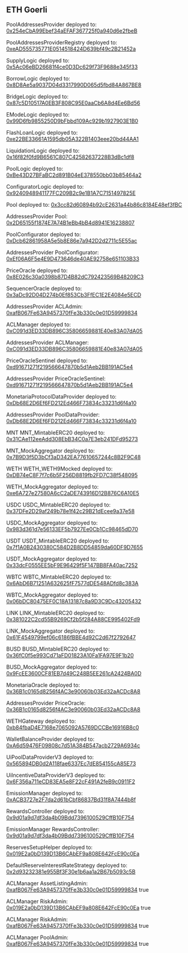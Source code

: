 ## ETH Goerli

PoolAddressesProvider deployed to: [0x254eCbA99Ebef34aEFAF367725f0a940d6e2fbeB](https://goerli.etherscan.io/address/0x254eCbA99Ebef34aEFAF367725f0a940d6e2fbeB)

PoolAddressesProviderRegistry deployed to: [0xeAD555735771E0514518424D639bf49c2B21452a](https://goerli.etherscan.io/address/0xeAD555735771E0514518424D639bf49c2B21452a)

SupplyLogic deployed to: [0x5Ac06eBD26681f4ce0D3Dc629f73F9688e345f33](https://goerli.etherscan.io/address/0x5Ac06eBD26681f4ce0D3Dc629f73F9688e345f33)

BorrowLogic deployed to: [0x8D8Ae5a9037D04d3317990D065d5fbd84A867BE8](https://goerli.etherscan.io/address/0x8D8Ae5a9037D04d3317990D065d5fbd84A867BE8)

BridgeLogic deployed to: [0x87c5D10517A0EB3F808C95E0aaCb6A8d4Ee6Bd56](https://goerli.etherscan.io/address/0x87c5D10517A0EB3F808C95E0aaCb6A8d4Ee6Bd56)

EModeLogic deployed to: [0x99D6fb9855250D9bFbbd109Ac929b1927903E1B0](https://goerli.etherscan.io/address/0x99D6fb9855250D9bFbbd109Ac929b1927903E1B0)

FlashLoanLogic deployed to: [0xe22BE33661A1595db05A322B1403eee20bd44AA1](https://goerli.etherscan.io/address/0xe22BE33661A1595db05A322B1403eee20bd44AA1)

LiquidationLogic deployed to: [0x16f82f0fd9B6561C807C42582637228B3dBc1df8](https://goerli.etherscan.io/address/0x16f82f0fd9B6561C807C42582637228B3dBc1df8)

PoolLogic deployed to: [0xBe43D27BFaBC2d891B04eE378550bb03b85464a2](https://goerli.etherscan.io/address/0xBe43D27BFaBC2d891B04eE378550bb03b85464a2)

ConfiguratorLogic deployed to: [0x9240948941177FC209B2c9e1B1A7C7151497825E](https://goerli.etherscan.io/address/0x9240948941177FC209B2c9e1B1A7C7151497825E)

Pool deployed to: [0x3cc82d60894b92cE2631a44b86c8184E48ef3fBC](https://goerli.etherscan.io/address/0x3cc82d60894b92cE2631a44b86c8184E48ef3fBC)

AddressesProvider Pool:  [0x2D65155f1874E7A74B1eBb4bB4d8941E16238807](https://goerli.etherscan.io/address/0x2D65155f1874E7A74B1eBb4bB4d8941E16238807)

PoolConfigurator deployed to: [0xDcb62861958A5e5b8E86e7a942D2d2711c5E55ac](https://goerli.etherscan.io/address/0xDcb62861958A5e5b8E86e7a942D2d2711c5E55ac)

AddressesProvider PoolConfigurator:  [0xEf06A6F5e4E9D473646de40AE92758e651103B33](https://goerli.etherscan.io/address/0xEf06A6F5e4E9D473646de40AE92758e651103B33)

PriceOracle deployed to: [0x8E026c30a0398b87D4B82dC792423569B48209C3](https://goerli.etherscan.io/address/0x8E026c30a0398b87D4B82dC792423569B48209C3)

SequencerOracle deployed to: [0x3aDc92D04D274b0Ef853Cb3FfEC1E2E4084e5ECD](https://goerli.etherscan.io/address/0x3aDc92D04D274b0Ef853Cb3FfEC1E2E4084e5ECD)

AddressesProvider ACLAdmin:  [0xafB067Fe63A9457370fFe3b330c0e01D59999834](https://goerli.etherscan.io/address/0xafB067Fe63A9457370fFe3b330c0e01D59999834)

ACLManager deployed to: [0xC091d3ED33DB896C35806659881E40e83A07dA05](https://goerli.etherscan.io/address/0xC091d3ED33DB896C35806659881E40e83A07dA05)

AddressesProvider ACLManager:  [0xC091d3ED33DB896C35806659881E40e83A07dA05](https://goerli.etherscan.io/address/0xC091d3ED33DB896C35806659881E40e83A07dA05)

PriceOracleSentinel deployed to: [0xd91671271f219566647870b5d1Aeb2BB191AC5e4](https://goerli.etherscan.io/address/0xd91671271f219566647870b5d1Aeb2BB191AC5e4)

AddressesProvider PriceOracleSentinel:  [0xd91671271f219566647870b5d1Aeb2BB191AC5e4](https://goerli.etherscan.io/address/0xd91671271f219566647870b5d1Aeb2BB191AC5e4)

MonetariaProtocolDataProvider deployed to: [0xDb68E2D6Ef6FD212Ed466F73834c33231d6f4a10](https://goerli.etherscan.io/address/0xDb68E2D6Ef6FD212Ed466F73834c33231d6f4a10)

AddressesProvider PoolDataProvider:  [0xDb68E2D6Ef6FD212Ed466F73834c33231d6f4a10](https://goerli.etherscan.io/address/0xDb68E2D6Ef6FD212Ed466F73834c33231d6f4a10)

MNT
MNT_MintableERC20 deployed to: [0x31CAe112eeAdd308EbB34C0a7E3eb241DFd95273](https://goerli.etherscan.io/address/0x31CAe112eeAdd308EbB34C0a7E3eb241DFd95273)

MNT_MockAggregator deployed to: [0x7B9D3f5D3bCf3aD342EA77610657244c8B2F9C48](https://goerli.etherscan.io/address/0x7B9D3f5D3bCf3aD342EA77610657244c8B2F9C48)

WETH
WETH_WETH9Mocked deployed to: [0xDB74eC8F7f7c6b5F256D8819fb2FD7C38f548095](https://goerli.etherscan.io/address/0xDB74eC8F7f7c6b5F256D8819fb2FD7C38f548095)

WETH_MockAggregator deployed to: [0xe6A727e27580A6cC2aDE743916D12B876C6A10E5](https://goerli.etherscan.io/address/0xe6A727e27580A6cC2aDE743916D12B876C6A10E5)

USDC
USDC_MintableERC20 deployed to: [0x37DFe2D29af249b78e1f42c29B21dEcee9a37e58](https://goerli.etherscan.io/address/0x37DFe2D29af249b78e1f42c29B21dEcee9a37e58)

USDC_MockAggregator deployed to: [0x983d361d7e56133EF5b7927Ee0Cb1Cc98465dD70](https://goerli.etherscan.io/address/0x983d361d7e56133EF5b7927Ee0Cb1Cc98465dD70)

USDT
USDT_MintableERC20 deployed to: [0x7f1A0B2430380C584D2B8DD54859da60DF9D7655](https://goerli.etherscan.io/address/0x7f1A0B2430380C584D2B8DD54859da60DF9D7655)

USDT_MockAggregator deployed to: [0x33dcF0555EE5bF9E96429f5F147BB8FA40ac7252](https://goerli.etherscan.io/address/0x33dcF0555EE5bF9E96429f5F147BB8FA40ac7252)

WBTC
WBTC_MintableERC20 deployed to: [0x6AbD6B71251A632625fF7577dDE548ADfd8c383A](https://goerli.etherscan.io/address/0x6AbD6B71251A632625fF7577dDE548ADfd8c383A)

WBTC_MockAggregator deployed to: [0x06bDC80475EF0C18A13187c8a9D3C9Dc43205432](https://goerli.etherscan.io/address/0x06bDC80475EF0C18A13187c8a9D3C9Dc43205432)

LINK
LINK_MintableERC20 deployed to: [0x381022C2cd55B9269Cf2b5f284A88CE995402Fd9](https://goerli.etherscan.io/address/0x381022C2cd55B9269Cf2b5f284A88CE995402Fd9)

LINK_MockAggregator deployed to: [0x61F4549799ef06c6186fBBE4d92C2d67f2792647](https://goerli.etherscan.io/address/0x61F4549799ef06c6186fBBE4d92C2d67f2792647)

BUSD
BUSD_MintableERC20 deployed to: [0x36fC0f5e993Cd71aFD01823A10Fa1FA97E9F1b20](https://goerli.etherscan.io/address/0x36fC0f5e993Cd71aFD01823A10Fa1FA97E9F1b20)

BUSD_MockAggregator deployed to: [0x9FcEE3600CF81EB7d49C248B5EE261cA2424BA0D](https://goerli.etherscan.io/address/0x9FcEE3600CF81EB7d49C248B5EE261cA2424BA0D)

MonetariaOracle deployed to: [0x36B1c0165d8256f4AC3e90060b03Ed32aACDc8A8](https://goerli.etherscan.io/address/0x36B1c0165d8256f4AC3e90060b03Ed32aACDc8A8)

AddressesProvider PriceOracle:  [0x36B1c0165d8256f4AC3e90060b03Ed32aACDc8A8](https://goerli.etherscan.io/address/0x36B1c0165d8256f4AC3e90060b03Ed32aACDc8A8)

WETHGateway deployed to: [0xb84fbaD4E7168e7065092A5769DCCBe16916B8c0](https://goerli.etherscan.io/address/0xb84fbaD4E7168e7065092A5769DCCBe16916B8c0)

WalletBalanceProvider deployed to: [0xA6d59476F09808c7d51A384B547acb2729A6934c](https://goerli.etherscan.io/address/0xA6d59476F09808c7d51A384B547acb2729A6934c)

UiPoolDataProviderV3 deployed to: [0x565894DB0d2A118fae6337Ec7dE854155cA85E73](https://goerli.etherscan.io/address/0x565894DB0d2A118fae6337Ec7dE854155cA85E73)

UiIncentiveDataProviderV3 deployed to: [0x6F356a711eCD83EA5e8F22cF491A2feB9c0911F2](https://goerli.etherscan.io/address/0x6F356a711eCD83EA5e8F22cF491A2feB9c0911F2)

EmissionManager deployed to: [0xACB3727e2F7da2d61bCbf86837Bd31f8A7444b8f](https://goerli.etherscan.io/address/0xACB3727e2F7da2d61bCbf86837Bd31f8A7444b8f)

RewardsController deployed to: [0x9d01a9d7df3da4b09Bdd7396100529CffB10F754](https://goerli.etherscan.io/address/0x9d01a9d7df3da4b09Bdd7396100529CffB10F754)

EmissionManager RewardsController:  [0x9d01a9d7df3da4b09Bdd7396100529CffB10F754](https://goerli.etherscan.io/address/0x9d01a9d7df3da4b09Bdd7396100529CffB10F754)

ReservesSetupHelper deployed to: [0x019E2a0bD139D13B6CAbEF9a808E642FcE90c0Ea](https://goerli.etherscan.io/address/0x019E2a0bD139D13B6CAbEF9a808E642FcE90c0Ea)

DefaultReserveInterestRateStrategy deployed to: [0x2d93232381e955Bf3F30e1b6aa1a2B67b5093c5B](https://goerli.etherscan.io/address/0x2d93232381e955Bf3F30e1b6aa1a2B67b5093c5B)

ACLManager AssetListingAdmin:  [0xafB067Fe63A9457370fFe3b330c0e01D59999834](https://goerli.etherscan.io/address/0xafB067Fe63A9457370fFe3b330c0e01D59999834) true

ACLManager RiskAdmin:  [0x019E2a0bD139D13B6CAbEF9a808E642FcE90c0Ea](https://goerli.etherscan.io/address/0x019E2a0bD139D13B6CAbEF9a808E642FcE90c0Ea) true

ACLManager RiskAdmin:  [0xafB067Fe63A9457370fFe3b330c0e01D59999834](https://goerli.etherscan.io/address/0xafB067Fe63A9457370fFe3b330c0e01D59999834) true

ACLManager PoolAdmin:  [0xafB067Fe63A9457370fFe3b330c0e01D59999834](https://goerli.etherscan.io/address/0xafB067Fe63A9457370fFe3b330c0e01D59999834) true
